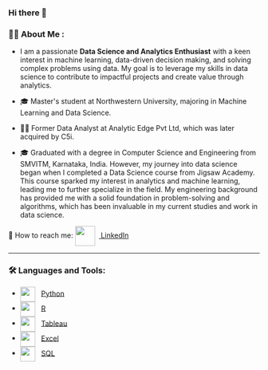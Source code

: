 ### Hi there 👋

### 👨‍💻 About Me :
- I am a passionate **Data Science and Analytics Enthusiast** with a keen interest in machine learning, data-driven decision making, and solving complex problems using data. My goal is to leverage my skills in data 
  science to contribute to impactful projects and create value through analytics.

- 🎓 Master's student at Northwestern University, majoring in Machine Learning and Data Science.
- 🧑‍💻 Former Data Analyst at Analytic Edge Pvt Ltd, which was later acquired by C5i.
- 🎓 Graduated with a degree in Computer Science and Engineering from SMVITM, Karnataka, India. However, my journey into data science began when I completed a Data 
     Science course from Jigsaw Academy. This course sparked my interest in analytics and machine learning, leading me to further specialize in the field. My engineering 
     background has provided me with a solid foundation in problem-solving and algorithms, which has been invaluable in my current studies and work in data science.
  
📍 How to reach me: <a href="https://www.linkedin.com/in/kavyahb"><img src="https://logospng.org/download/linkedin/logo-linkedin-4096.png" width="40" style="vertical-align:middle; padding-right:8px;" /> LinkedIn</a>

---
### 🛠 Languages and Tools:
- <img src="https://logohistory.net/wp-content/uploads/2023/06/Python-Emblem.png" width="30" style="vertical-align:middle; padding-right:8px;" /> [Python](https://www.python.org/)
- <img src="https://image.pngaaa.com/93/1393093-middle.png" width="30" style="vertical-align:middle; padding-right:8px;" /> [R](https://www.r-project.org/)
- <img src="https://d1.awsstatic.com/china/hp/partners/tableau-LOGO-new02.5c999da7245fd3cb2ad15cde4bf90d0432b626ef.png" width="30" style="vertical-align:middle; padding-right:8px;" /> [Tableau](https://www.tableau.com/)
- <img src="https://static.vecteezy.com/system/resources/previews/022/100/783/non_2x/microsoft-excel-logo-transparent-free-png.png" width="30" style="vertical-align:middle; padding-right:8px;" /> [Excel](https://www.microsoft.com/en-us/microsoft-365/excel)
- <img src="https://logodix.com/logo/542135.jpg" width="30" style="vertical-align:middle; padding-right:8px;" /> [SQL](https://www.sql.org/)




